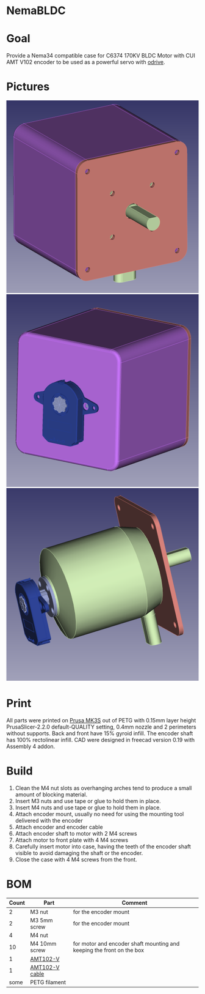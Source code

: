 # NemaBLDC

# Goal

Provide a Nema34 compatible case for C6374 170KV BLDC Motor with CUI AMT V102 encoder to be used as a powerful servo with [odrive](https://odriverobotics.com/).

# Pictures 

![](images/front_left.png)
![](images/backside_left.png)
![](images/assembly_without_backside_housing.png)

# Print

All parts were printed on [Prusa MK3S](https://www.prusa3d.com/) out of PETG with 0.15mm layer height PrusaSlicer-2.2.0 default-QUALITY setting, 0.4mm nozzle and 2 perimeters without supports.
Back and front have 15% gyroid infill.
The encoder shaft has 100% rectolinear infill.
CAD were designed in freecad version 0.19 with Assembly 4 addon.

# Build

1. Clean the M4 nut slots as overhanging arches tend to produce a small amount of blocking material.
2. Insert M3 nuts and use tape or glue to hold them in place. 
3. Insert M4 nuts and use tape or glue to hold them in place.
4. Attach encoder mount, usually no need for using the mounting tool delivered with the encoder
5. Attach encoder and encoder cable
6. Attach encoder shaft to motor with 2 M4 screws
7. Attach motor to front plate with 4 M4 screws
8. Carefully insert motor into case, having the teeth of the encoder shaft visible to avoid damaging the shaft or the encoder.
9. Close the case with 4 M4 screws from the front.

# BOM

|Count |Part  | Comment
--- | --- | ---
|2|M3 nut|for the encoder mount
|2|M3 5mm screw|for the encoder mount
|4|M4 nut|
|10|M4 10mm screw|for motor and encoder shaft mounting and keeping the front on the box
|1|[AMT102-V](https://octopart.com/amt102-v-cui+devices-106233269)|
|1|[AMT102-V cable](https://octopart.com/search?q=CUI-3132-1FT&currency=USD&specs=0)|
|some|PETG filament|
